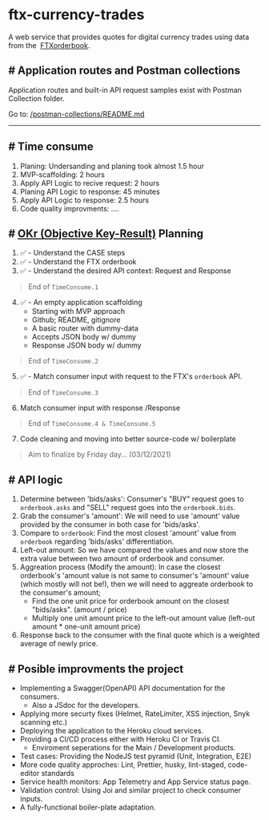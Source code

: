 # ftx-currency-trades
A web service that provides quotes for digital currency trades using data from the​ ​ [FTX​ orderbook](https://docs.ftx.com/#get-orderbook).

## # Application routes and Postman collections
Application routes and built-in API request samples exist with Postman Collection folder.

Go to: [/postman-collections/README.md](postman-collections/)

---

## # Time consume
1. Planing: Undersanding and planing took almost 1.5 hour
2. MVP-scaffolding: 2 hours
3. Apply API Logic to recive request: 2 hours
4. Planing API Logic to response: 45 minutes
5. Apply API Logic to response: 2.5 hours
6. Code quality improvments: ....

## # [OKr (Objective Key-Result)](https://www.whatmatters.com/faqs/okr-meaning-definition-example/) Planning
1. ✅ - Understand the CASE steps 
2. ✅ - Understand the FTX orderbook
3. ✅ - Understand the desired API context: Request and Response
> End of `TimeConsume.1`
4. ✅ - An empty application scaffolding
    - Starting with MVP approach
    - Github; README, gitignore
    - A basic router with dummy-data
    - Accepts JSON body w/ dummy
    - Response JSON body w/ dummy
> End of `TimeConsume.2`
5. ✅ - Match consumer input with request to the FTX's `orderbook` API.
> End of `TimeConsume.3`
6. Match consumer input with response /Response
> End of `TimeConsume.4 & TimeConsume.5`
7. Code cleaning and moving into better source-code w/ boilerplate
> Aim to finalize by Friday day... (03/12/2021)

## # API logic
1. Determine between 'bids/asks': Consumer's "BUY" request goes to `orderbook.asks` and "SELL" request goes into the `orderbook.bids`.
2. Grab the consumer's 'amount': We will need to use 'amount' value provided by the consumer in both case for 'bids/asks'.
3. Compare to `orderbook`: Find the most closest 'amount' value from `orderbook` regarding 'bids/asks' differentiation. 
4. Left-out amount: So we have compared the values and now store the extra value between two amount of orderbook and consumer.  
5. Aggreation process (Modify the amount): In case the closest orderbook's 'amount value is not same to consumer's 'amount' value (which mostly will not be!), then we will need to aggreate orderbook to the consumer's amount;
    - Find the one unit price for orderbook amount on the closest "bids/asks". (amount / price) 
    - Multiply one unit amount price to the left-out amount value (left-out amount * one-unit amount price)
6. Response back to the consumer with the final quote which is a weighted average of newly price.

## # Posible improvments the project
- Implementing a Swagger(OpenAPI) API documentation for the consumers.
    - Also a JSdoc for the developers.
- Applying more securty fixes (Helmet, RateLimiter, XSS injection, Snyk scanning etc.)
- Deploying the application to the Heroku cloud services.
- Providing a CI/CD process either with Heroku CI or Travis CI.
    - Enviroment seperations for the Main / Development products.
- Test cases: Providing the NodeJS test pyramid (Unit, Integration, E2E)
- More code quality approches: Lint, Prettier, husky, lint-staged, code-editor standards 
- Service health monitors: App Telemetry and App Service status page.
- Validation control: Using Joi and similar project to check consumer inputs. 
- A fully-functional boiler-plate adaptation.
